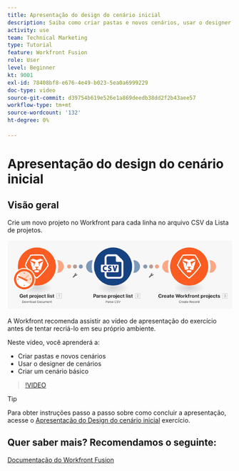 ```yaml
---
title: Apresentação do design do cenário inicial
description: Saiba como criar pastas e novos cenários, usar o designer de cenários e criar um cenário básico no [!DNL Adobe Workfront Fusion].
activity: use
team: Technical Marketing
type: Tutorial
feature: Workfront Fusion
role: User
level: Beginner
kt: 9001
exl-id: 78408bf8-e676-4e49-b023-5ea0a6999229
doc-type: video
source-git-commit: d39754b619e526e1a869deedb38dd2f2b43aee57
workflow-type: tm+mt
source-wordcount: '132'
ht-degree: 0%

---
```


# Apresentação do design do cenário inicial

## Visão geral

Crie um novo projeto no Workfront para cada linha no arquivo CSV da Lista de projetos.

![Uma imagem do cenário do Fusion](assets/understand-the-basics-1.png)

A Workfront recomenda assistir ao vídeo de apresentação do exercício antes de tentar recriá-lo em seu próprio ambiente.

Neste vídeo, você aprenderá a:

* Criar pastas e novos cenários
* Usar o designer de cenários
* Criar um cenário básico

>[!VIDEO](https://video.tv.adobe.com/v/335261/?quality=12)

>[!TIP]
>
>Para obter instruções passo a passo sobre como concluir a apresentação, acesse o [Apresentação do Design do cenário inicial](https://experienceleague.adobe.com/docs/workfront-learn/tutorials-workfront/fusion/exercises/initial-scenario-design.html?lang=en) exercício.



## Quer saber mais? Recomendamos o seguinte:

[Documentação do Workfront Fusion](https://experienceleague.adobe.com/docs/workfront/using/adobe-workfront-fusion/workfront-fusion-2.html?lang=en)
